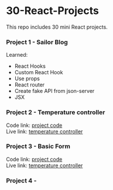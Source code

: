# 30-React-Projects
This repo includes 30 mini React projects.

### Project 1 - Sailor Blog
Learned:
* React Hooks
* Custom React Hook
* Use props
* React router
* Create fake API from json-server
* JSX

### Project 2 - Temperature controller
Code link:
[project code](https://replit.com/@SalanLee/Temperature-controller#src/App.js)
</br>
Live link:
[temperature controller](https://temperature-controller.salanlee.repl.co/)

### Project 3 - Basic Form
Code link:
[project code](https://replit.com/@SalanLee/Basic-Form-1#src/App.js)
</br>
Live link:
[temperature controller](https://basic-form-1.salanlee.repl.co/)

### Project 4 -